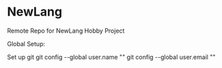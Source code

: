 # NewLang
Remote Repo for NewLang Hobby Project

Global Setup:

Set up git
  git config --global user.name "<Your name>"
  git config --global user.email "<Your email>"
  


 

